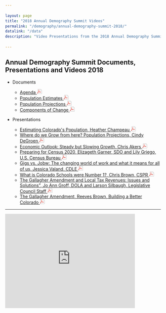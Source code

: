 ```yaml
---

layout: page
title: "2018 Annual Demography Summit Videos"
permalink: "/demography/annual-demography-summit-2018/"
datalink: "/data"
description: "Video Presentations from the 2018 Annual Demography Summit."

---
```


## Annual Demography Summit Documents, Presentations and Videos 2018

- Documents
    - [Agenda ![pdf](/images/page_white_acrobat.png 'download pdf file')](https://drive.google.com/open?id=1l_vI5hM4FSn2_OdK8aLs2gaDoRhcwbXf)
    - [Population Estimates ![pdf](/images/page_white_acrobat.png 'download pdf file')](https://drive.google.com/open?id=1GsDgHJqfcugTWDG1mb4bkGQcMibQEWgD)
    - [Population Projections ![pdf](/images/page_white_acrobat.png 'download pdf file')](https://drive.google.com/open?id=1xNxM7uBZYBZ9I-zDiI8mEO8rGrySZfs-)
    - [Components of Change ![pdf](/images/page_white_acrobat.png 'download pdf file')](https://drive.google.com/open?id=1skKvwMuUxqnIeQ2z_jwQlgDCfEVtxLdh)
    
- Presentations
  - [Estimating Coloradp's Population, Heather Champeau ![pdf](/images/page_white_acrobat.png 'download pdf file')](https://drive.google.com/open?id=1192LVTfiL3p8VBAYrqonKSnpLhd5IdZT)
  - [Where do we Grow from here? Population Projections, Cindy DeGroen ![pdf](/images/page_white_acrobat.png 'download pdf file')](https://drive.google.com/open?id=1qIhkID40xuCwOYMYwjto4QQEBrxpuBxe)
  - [Economic Outlook: Steady but Slowing Growth, Chris Akers ![pdf](/images/page_white_acrobat.png 'download pdf file')](https://drive.google.com/open?id=1rBhtW_I-L7ZonghR0jNUG4egYkSm22rg)
  - [Preparing for Census 2020, Elizageth Garner, SDO and Lily Griego, U.S. Census Bureau ![pdf](/images/page_white_acrobat.png 'download pdf file')](https://drive.google.com/open?id=1T2QAzoY-3JnkPe2g5QNg1gX3y2-7EYdI)
  - [Gigs vs. Jobw: The changing world of work and what it means for all of us, Jessica Valand, CDLE ![pdf](/images/page_white_acrobat.png 'download pdf file')](https://drive.google.com/open?id=1uXcksCF8eZ3p1GF5P1JVUTzNG3sl1BJc)
  - [What is Colorado Schools were Number 1?, Chris Brown, CSPR ![pdf](/images/page_white_acrobat.png 'download pdf file')](https://drive.google.com/open?id=16M3eRItvykPfK8-fqMkANrQxNr3_EiuK)
  - [The Gallagher Amendment and Local Tax Revenues: Issues and Solutions", Jo Ann Groff, DOLA and Larson Silbaugh, Legislative Council Staff ![pdf](/images/page_white_acrobat.png 'download pdf file')](https://drive.google.com/open?id=1KbbNrt7iOFBqaapPLq03lb0M18E7HSbB)
  - [The Gallagher Amendment, Reeves Brown, Building a Better Colorado ![pdf](/images/page_white_acrobat.png 'download pdf file')](https://drive.google.com/open?id=1KbbNrt7iOFBqaapPLq03lb0M18E7HSbB)
  

- - -
  


<iframe width='420' height='305' frameborder='0' scrolling='no' src='https://dola.ompnetwork.org/embed/sessions/94859?embedInPoint=1&embedOutPoint=31075&shareMethod=embed'>
</iframe>


